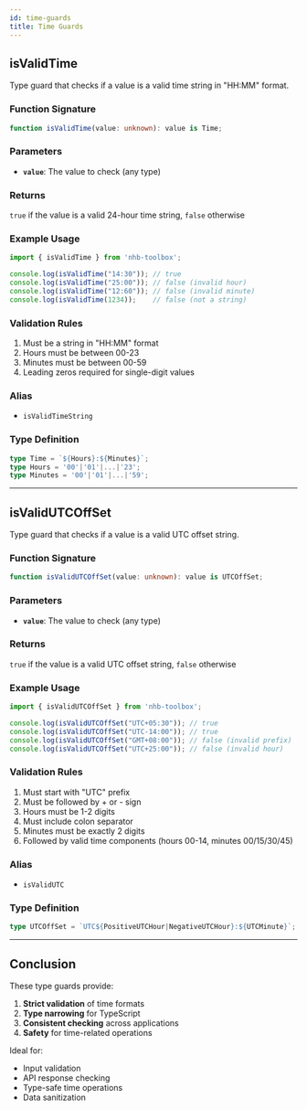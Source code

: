 ```yaml
---
id: time-guards  
title: Time Guards  
---
```


<!-- markdownlint-disable-file MD024 -->
## isValidTime

Type guard that checks if a value is a valid time string in "HH:MM" format.

### Function Signature

```typescript
function isValidTime(value: unknown): value is Time;
```

### Parameters

- **`value`**: The value to check (any type)

### Returns

`true` if the value is a valid 24-hour time string, `false` otherwise

### Example Usage

```typescript
import { isValidTime } from 'nhb-toolbox';

console.log(isValidTime("14:30")); // true
console.log(isValidTime("25:00")); // false (invalid hour)
console.log(isValidTime("12:60")); // false (invalid minute)
console.log(isValidTime(1234));    // false (not a string)
```

### Validation Rules

1. Must be a string in "HH:MM" format
2. Hours must be between 00-23
3. Minutes must be between 00-59
4. Leading zeros required for single-digit values

### Alias

- `isValidTimeString`

### Type Definition

```typescript
type Time = `${Hours}:${Minutes}`;
type Hours = '00'|'01'|...|'23';
type Minutes = '00'|'01'|...|'59';
```

---

## isValidUTCOffSet

Type guard that checks if a value is a valid UTC offset string.

### Function Signature

```typescript
function isValidUTCOffSet(value: unknown): value is UTCOffSet;
```

### Parameters

- **`value`**: The value to check (any type)

### Returns

`true` if the value is a valid UTC offset string, `false` otherwise

### Example Usage

```typescript
import { isValidUTCOffSet } from 'nhb-toolbox';

console.log(isValidUTCOffSet("UTC+05:30")); // true
console.log(isValidUTCOffSet("UTC-14:00")); // true
console.log(isValidUTCOffSet("GMT+08:00")); // false (invalid prefix)
console.log(isValidUTCOffSet("UTC+25:00")); // false (invalid hour)
```

### Validation Rules

1. Must start with "UTC" prefix
2. Must be followed by + or - sign
3. Hours must be 1-2 digits
4. Must include colon separator
5. Minutes must be exactly 2 digits
6. Followed by valid time components (hours 00-14, minutes 00/15/30/45)

### Alias

- `isValidUTC`

### Type Definition

```typescript
type UTCOffSet = `UTC${PositiveUTCHour|NegativeUTCHour}:${UTCMinute}`;
```

---

## Conclusion

These type guards provide:

1. **Strict validation** of time formats
2. **Type narrowing** for TypeScript
3. **Consistent checking** across applications
4. **Safety** for time-related operations

Ideal for:

- Input validation
- API response checking
- Type-safe time operations
- Data sanitization
